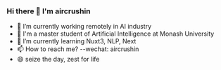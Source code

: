 ### Hi there 👋 I'm aircrushin

- 🔭 I’m currently working remotely in AI industry
- 🏫 I'm a master student of Artificial Intelligence at Monash University
- 🌱 I’m currently learning Nuxt3, NLP, Next
- 📫 How to reach me? --wechat: aircrushin
- 😄 seize the day, zest for life

